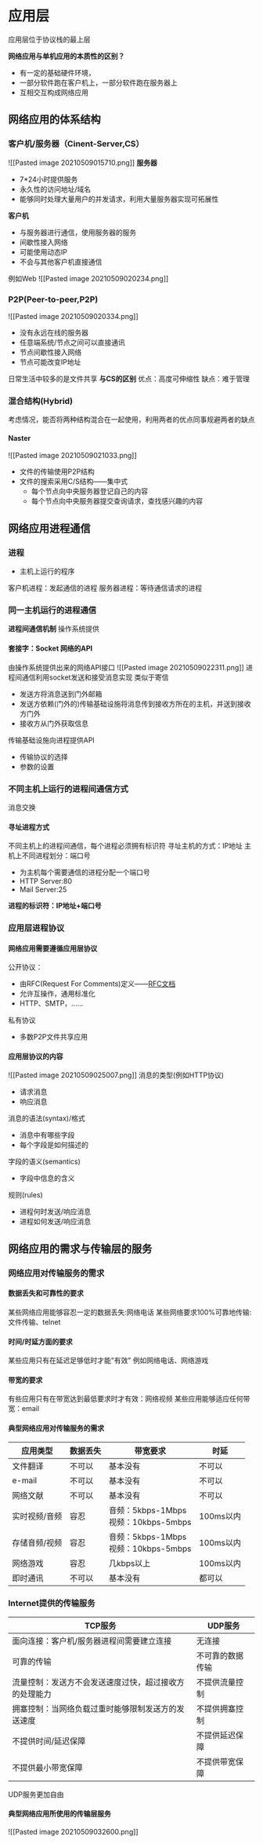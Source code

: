 # 应用层
应用层位于协议栈的最上层

**网络应用与单机应用的本质性的区别？**
+ 有一定的基础硬件环境，
+ 一部分软件跑在客户机上，一部分软件跑在服务器上
+ 互相交互构成网络应用

## 网络应用的体系结构
### 客户机/服务器（Cinent-Server,CS）
![[Pasted image 20210509015710.png]]
**服务器**
+ 7*24小时提供服务
+ 永久性的访问地址/域名
+ 能够同时处理大量用户的并发请求，利用大量服务器实现可拓展性

**客户机**
+ 与服务器进行通信，使用服务器的服务
+ 间歇性接入网络
+ 可能使用动态IP
+ 不会与其他客户机直接通信

例如Web
![[Pasted image 20210509020234.png]]

### P2P(Peer-to-peer,P2P)
![[Pasted image 20210509020334.png]]
+ 没有永远在线的服务器
+ 任意端系统/节点之间可以直接通讯
+ 节点间歇性接入网络
+ 节点可能改变IP地址

日常生活中较多的是文件共享
**与CS的区别**
优点：高度可伸缩性
缺点：难于管理

### 混合结构(Hybrid)
考虑情况，能否将两种结构混合在一起使用，利用两者的优点同事规避两者的缺点
#### Naster
![[Pasted image 20210509021033.png]]
+ 文件的传输使用P2P结构
+ 文件的搜索采用C/S结构——集中式
	+ 每个节点向中央服务器登记自己的内容
	+ 每个节点向中央服务器提交查询请求，查找感兴趣的内容

## 网络应用进程通信
### 进程
+ 主机上运行的程序

客户机进程：发起通信的进程
服务器进程：等待通信请求的进程

### 同一主机运行的进程通信
**进程间通信机制**
操作系统提供

#### 套接字：Socket 网络的API
由操作系统提供出来的网络API接口
![[Pasted image 20210509022311.png]]
进程间通信利用socket发送和接受消息实现
类似于寄信
+ 发送方将消息送到门外邮箱
+ 发送方依赖(门外的)传输基础设施将消息传到接收方所在的主机，并送到接收方门外
+ 接收方从门外获取信息

传输基础设施向进程提供API
+ 传输协议的选择
+ 参数的设置

### 不同主机上运行的进程间通信方式
消息交换
#### 寻址进程方式
不同主机上的进程间通信，每个进程必须拥有标识符
寻址主机的方式：IP地址
主机上不同进程划分：端口号
+ 为主机每个需要通信的进程分配一个端口号
+ HTTP Server:80
+ Mail Server:25

**进程的标识符：IP地址+端口号**

### 应用层进程协议
#### **网络应用需要遵循应用层协议**
公开协议：
+ 由RFC(Request For Comments)定义——[RFC文档](http://www.cnpaf.net/class/rfcall/)
+ 允许互操作，通用标准化
+ HTTP、SMTP，……

私有协议
+ 多数P2P文件共享应用

#### 应用层协议的内容
![[Pasted image 20210509025007.png]]
消息的类型(例如HTTP协议)
+ 请求消息
+ 响应消息

消息的语法(syntax)/格式
+ 消息中有哪些字段
+ 每个字段是如何描述的

字段的语义(semantics)
+ 字段中信息的含义

规则(rules)
+ 进程何时发送/响应消息
+ 进程如何发送/响应消息

## 网络应用的需求与传输层的服务
### 网络应用对传输服务的需求
#### 数据丢失和可靠性的要求
某些网络应用能够容忍一定的数据丢失:网络电话
某些网络要求100%可靠地传输:文件传输、telnet
#### 时间/时延方面的要求
某些应用只有在延迟足够低时才能"有效"
例如网络电话、网络游戏
#### 带宽的要求
有些应用只有在带宽达到最低要求时才有效：网络视频
某些应用能够适应任何带宽：email

#### 典型网络应用对传输服务的需求
|应用类型|数据丢失|带宽要求|时延|
|-------|------|-------|----|
|文件翻译|不可以|基本没有|不可以|
|e-mail|不可以|基本没有|不可以|
|网络文献|不可以|基本没有|不可以|
|实时视频/音频|容忍|音频：5kbps-1Mbps</br>视频：10kbps-5mbps|100ms以内|
|存储音频/视频|容忍|音频：5kbps-1Mbps</br>视频：10kbps-5mbps|100ms以内|几秒内|
|网络游戏|容忍|几kbps以上|100ms以内|
|即时通讯|不可以|基本没有|都可以|

### Internet提供的传输服务

|TCP服务 | UDP服务|
|------|---------|
|面向连接：客户机/服务器进程间需要建立连接|无连接|
|可靠的传输|不可靠的数据传输|
|流量控制：发送方不会发送速度过快，超过接收方的处理能力|不提供流量控制|
|拥塞控制：当网络负载过重时能够限制发送方的发送速度|不提供拥塞控制|
|不提供时间/延迟保障|不提供延迟保障|
|不提供最小带宽保障|不提供带宽保障|

UDP服务更加自由
#### 典型网络应用所使用的传输层服务
![[Pasted image 20210509032600.png]]







